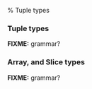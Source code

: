 % Tuple types

### Tuple types

**FIXME:** grammar?

### Array, and Slice types

**FIXME:** grammar?

